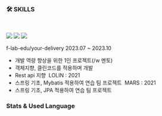 
<h3><b>🛠 SKILLS</b></h3>
</br>
<p>
<img src="https://img.shields.io/badge/JAVA-007396?style=for-the-badge&logo=java&logoColor=white">
<img src="https://img.shields.io/badge/SpringBoot-6DB33F?style=for-the-badge&logo=Spring&logoColor=white">
<img src="https://img.shields.io/badge/aws-232F3E?style=for-the-badge&logo=aws&logoColor=white">
</p>

f-lab-edu/your-delivery 2023.07 ~ 2023.10
  * 개발 역량 향상을 위한 1인 프로젝트(/w 멘토)
  * 객체지향, 클린코드를 적용하며 개발
  * Rest api 지향
 LOLIN : 2021
  * 스프링 기초, Mybatis 적용하여 연습 팀 프로젝트
 MARS : 2021
  * 스프링 기초, JPA 적용하여 연습 팀 프로젝트
<h3><b>Stats & Used Language</b></h3>
